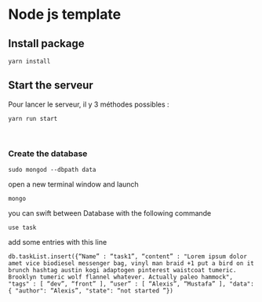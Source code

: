 # Node js template

## Install package
```
yarn install
```

## Start the serveur
Pour lancer le serveur, il y 3 méthodes possibles :
```
yarn run start
```
<br>

### Create the database
```
sudo mongod --dbpath data
```

open a new terminal window and launch
```
mongo
```

you can swift between Database with the following commande
```
use task
```

add some entries with this line
```
db.taskList.insert({“Name” : “task1”, “content” : "Lorem ipsum dolor amet vice biodiesel messenger bag, vinyl man braid +1 put a bird on it brunch hashtag austin kogi adaptogen pinterest waistcoat tumeric. Brooklyn tumeric wolf flannel whatever. Actually paleo hammock", "tags" : [ “dev”, “front” ], “user” : [ “Alexis”, “Mustafa” ], "data": { "author": “Alexis”, "state": “not started ”})
```
<br>